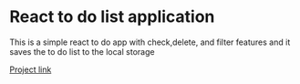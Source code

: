 # React to do list application

This is a simple react to do app with check,delete, and filter features and it saves the to do list to the local storage

[Project link](https://react-to-do-app-nb.netlify.app/)
